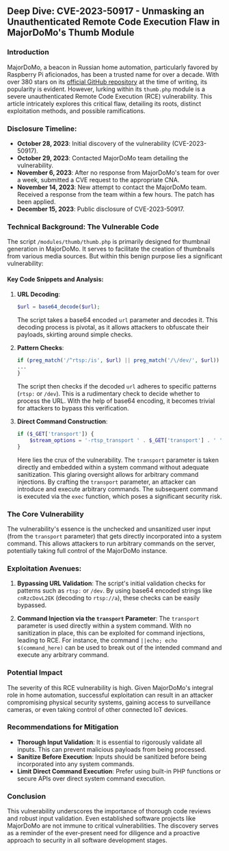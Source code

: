 ## Deep Dive: CVE-2023-50917 - Unmasking an Unauthenticated Remote Code Execution Flaw in MajorDoMo's Thumb Module

### Introduction

MajorDoMo, a beacon in Russian home automation, particularly favored by Raspberry Pi aficionados, has been a trusted name for over a decade. With over 380 stars on its [official GitHub repository](https://github.com/sergejey/majordomo) at the time of writing, its popularity is evident. However, lurking within its `thumb.php` module is a severe unauthenticated Remote Code Execution (RCE) vulnerability. This article intricately explores this critical flaw, detailing its roots, distinct exploitation methods, and possible ramifications.

### Disclosure Timeline:

- **October 28, 2023**: Initial discovery of the vulnerability (CVE-2023-50917).
- **October 29, 2023**: Contacted MajorDoMo team detailing the vulnerability.
- **November 6, 2023**: After no response from MajorDoMo's team for over a week, submitted a CVE request to the appropriate CNA.
- **November 14, 2023**: New attempt to contact the MajorDoMo team. Received a response from the team within a few hours. The patch has been applied.
- **December 15, 2023**: Public disclosure of CVE-2023-50917.

### Technical Background: The Vulnerable Code

The script `/modules/thumb/thumb.php` is primarily designed for thumbnail generation in MajorDoMo. It serves to facilitate the creation of thumbnails from various media sources. But within this benign purpose lies a significant vulnerability:

#### Key Code Snippets and Analysis:

1. **URL Decoding**:
    ```php
    $url = base64_decode($url);
    ```
    The script takes a base64 encoded `url` parameter and decodes it. This decoding process is pivotal, as it allows attackers to obfuscate their payloads, skirting around simple checks.

2. **Pattern Checks**:
    ```php
    if (preg_match('/^rtsp:/is', $url) || preg_match('/\/dev/', $url)) {
    ...
    }
    ```
    The script then checks if the decoded `url` adheres to specific patterns (`rtsp:` or `/dev`). This is a rudimentary check to decide whether to process the URL. With the help of base64 encoding, it becomes trivial for attackers to bypass this verification.

3. **Direct Command Construction**:
    ```php
    if ($_GET['transport']) {
        $stream_options = '-rtsp_transport ' . $_GET['transport'] . ' ' . $stream_options;
    }
    ```
    Here lies the crux of the vulnerability. The `transport` parameter is taken directly and embedded within a system command without adequate sanitization. This glaring oversight allows for arbitrary command injections. By crafting the `transport` parameter, an attacker can introduce and execute arbitrary commands. The subsequent command is executed via the `exec` function, which poses a significant security risk.

### The Core Vulnerability

The vulnerability's essence is the unchecked and unsanitized user input (from the `transport` parameter) that gets directly incorporated into a system command. This allows attackers to run arbitrary commands on the server, potentially taking full control of the MajorDoMo instance.

### Exploitation Avenues:

1. **Bypassing URL Validation**:
    The script's initial validation checks for patterns such as `rtsp:` or `/dev`. By using base64 encoded strings like `cnRzcDovL2EK` (decoding to `rtsp://a`), these checks can be easily bypassed.

2. **Command Injection via the `transport` Parameter**:
    The `transport` parameter is used directly within a system command. With no sanitization in place, this can be exploited for command injections, leading to RCE. For instance, the command `||echo; echo $(command_here)` can be used to break out of the intended command and execute any arbitrary command.

### Potential Impact

The severity of this RCE vulnerability is high. Given MajorDoMo's integral role in home automation, successful exploitation can result in an attacker compromising physical security systems, gaining access to surveillance cameras, or even taking control of other connected IoT devices.

### Recommendations for Mitigation

- **Thorough Input Validation**: It is essential to rigorously validate all inputs. This can prevent malicious payloads from being processed.
- **Sanitize Before Execution**: Inputs should be sanitized before being incorporated into any system commands.
- **Limit Direct Command Execution**: Prefer using built-in PHP functions or secure APIs over direct system command execution.

### Conclusion

This vulnerability underscores the importance of thorough code reviews and robust input validation. Even established software projects like MajorDoMo are not immune to critical vulnerabilities. The discovery serves as a reminder of the ever-present need for diligence and a proactive approach to security in all software development stages.

